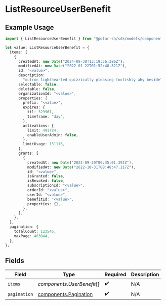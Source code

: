 # ListResourceUserBenefit

## Example Usage

```typescript
import { ListResourceUserBenefit } from "@polar-sh/sdk/models/components";

let value: ListResourceUserBenefit = {
  items: [
    {
      createdAt: new Date("2024-09-30T13:19:56.386Z"),
      modifiedAt: new Date("2022-01-22T01:52:48.321Z"),
      id: "<value>",
      description:
        "outrun lighthearted quizzically pleasing foolishly why beside",
      selectable: false,
      deletable: false,
      organizationId: "<value>",
      properties: {
        prefix: "<value>",
        expires: {
          ttl: 329961,
          timeframe: "day",
        },
        activations: {
          limit: 491784,
          enableUserAdmin: false,
        },
        limitUsage: 131116,
      },
      grants: [
        {
          createdAt: new Date("2022-09-30T06:35:01.392Z"),
          modifiedAt: new Date("2022-10-31T08:48:47.117Z"),
          id: "<value>",
          isGranted: false,
          isRevoked: false,
          subscriptionId: "<value>",
          orderId: "<value>",
          userId: "<value>",
          benefitId: "<value>",
          properties: {},
        },
      ],
    },
  ],
  pagination: {
    totalCount: 123546,
    maxPage: 463044,
  },
};
```

## Fields

| Field                                                          | Type                                                           | Required                                                       | Description                                                    |
| -------------------------------------------------------------- | -------------------------------------------------------------- | -------------------------------------------------------------- | -------------------------------------------------------------- |
| `items`                                                        | *components.UserBenefit*[]                                     | :heavy_check_mark:                                             | N/A                                                            |
| `pagination`                                                   | [components.Pagination](../../models/components/pagination.md) | :heavy_check_mark:                                             | N/A                                                            |